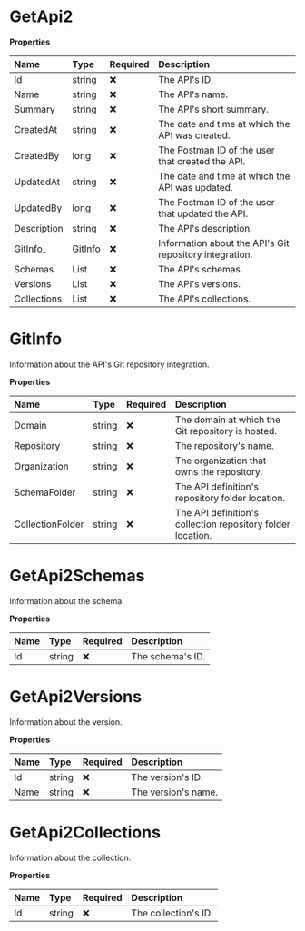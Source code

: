 # GetApi2

**Properties**

| Name        | Type                     | Required | Description                                             |
| :---------- | :----------------------- | :------- | :------------------------------------------------------ |
| Id          | string                   | ❌       | The API's ID.                                           |
| Name        | string                   | ❌       | The API's name.                                         |
| Summary     | string                   | ❌       | The API's short summary.                                |
| CreatedAt   | string                   | ❌       | The date and time at which the API was created.         |
| CreatedBy   | long                     | ❌       | The Postman ID of the user that created the API.        |
| UpdatedAt   | string                   | ❌       | The date and time at which the API was updated.         |
| UpdatedBy   | long                     | ❌       | The Postman ID of the user that updated the API.        |
| Description | string                   | ❌       | The API's description.                                  |
| GitInfo\_   | GitInfo                  | ❌       | Information about the API's Git repository integration. |
| Schemas     | List<GetApi2Schemas>     | ❌       | The API's schemas.                                      |
| Versions    | List<GetApi2Versions>    | ❌       | The API's versions.                                     |
| Collections | List<GetApi2Collections> | ❌       | The API's collections.                                  |

# GitInfo

Information about the API's Git repository integration.

**Properties**

| Name             | Type   | Required | Description                                                 |
| :--------------- | :----- | :------- | :---------------------------------------------------------- |
| Domain           | string | ❌       | The domain at which the Git repository is hosted.           |
| Repository       | string | ❌       | The repository's name.                                      |
| Organization     | string | ❌       | The organization that owns the repository.                  |
| SchemaFolder     | string | ❌       | The API definition's repository folder location.            |
| CollectionFolder | string | ❌       | The API definition's collection repository folder location. |

# GetApi2Schemas

Information about the schema.

**Properties**

| Name | Type   | Required | Description      |
| :--- | :----- | :------- | :--------------- |
| Id   | string | ❌       | The schema's ID. |

# GetApi2Versions

Information about the version.

**Properties**

| Name | Type   | Required | Description         |
| :--- | :----- | :------- | :------------------ |
| Id   | string | ❌       | The version's ID.   |
| Name | string | ❌       | The version's name. |

# GetApi2Collections

Information about the collection.

**Properties**

| Name | Type   | Required | Description          |
| :--- | :----- | :------- | :------------------- |
| Id   | string | ❌       | The collection's ID. |

<!-- This file was generated by liblab | https://liblab.com/ -->
